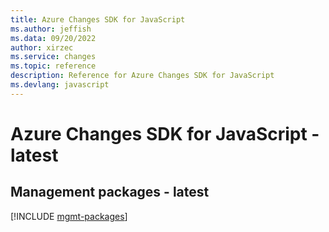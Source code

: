 ```yaml
---
title: Azure Changes SDK for JavaScript
ms.author: jeffish
ms.data: 09/20/2022
author: xirzec
ms.service: changes
ms.topic: reference
description: Reference for Azure Changes SDK for JavaScript
ms.devlang: javascript
---
```

# Azure Changes SDK for JavaScript - latest

## Management packages - latest
[!INCLUDE [mgmt-packages](changes-mgmt-index.md)]